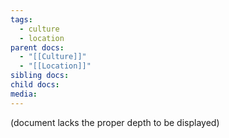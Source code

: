 ```yaml
---
tags:
  - culture
  - location
parent docs:
  - "[[Culture]]"
  - "[[Location]]"
sibling docs: 
child docs: 
media:
---
```

(document lacks the proper depth to be displayed)